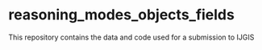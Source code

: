 # reasoning_modes_objects_fields
 This repository contains the data and code used for a submission to IJGIS
